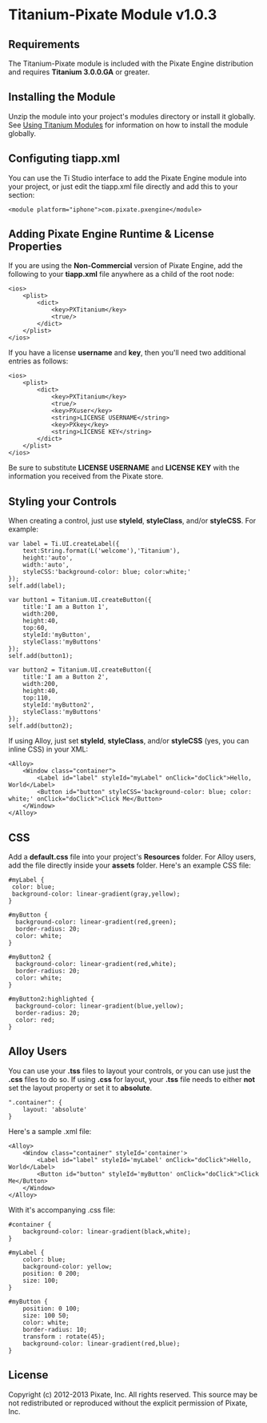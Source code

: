 # Titanium-Pixate Module v1.0.3

## Requirements

The Titanium-Pixate module is included with the Pixate Engine distribution and requires **Titanium 3.0.0.GA** or greater.

## Installing the Module

Unzip the module into your project's modules directory or install it globally. See [Using Titanium Modules](https://wiki.appcelerator.org/display/tis/Using+Titanium+Modules) for information on how to install the module globally.

## Configuting **tiapp.xml**

You can use the Ti Studio interface to add the Pixate Engine module into your project, or just edit the tiapp.xml file directly and add this to your <modules> section:

	<module platform="iphone">com.pixate.pxengine</module>

## Adding Pixate Engine Runtime & License Properties

If you are using the **Non-Commercial** version of Pixate Engine, add the following to your **tiapp.xml** file anywhere as a child of the root node:

	<ios>
	    <plist>
	        <dict>
	    		<key>PXTitanium</key>
	    		<true/>
	        </dict>
	    </plist>
	</ios>

If you have a license **username** and **key**, then you'll need two additional entries as follows:

	<ios>
	    <plist>
	        <dict>
        		<key>PXTitanium</key>
        		<true/>
	            <key>PXuser</key>
	            <string>LICENSE USERNAME</string>
	            <key>PXkey</key>
	            <string>LICENSE KEY</string>
	        </dict>
	    </plist>
	</ios>

Be sure to substitute **LICENSE USERNAME** and **LICENSE KEY** with the information you received from the Pixate store.

## Styling your Controls

When creating a control, just use **styleId**, **styleClass**, and/or **styleCSS**. For example:


	var label = Ti.UI.createLabel({
		text:String.format(L('welcome'),'Titanium'),
		height:'auto',
		width:'auto',
		styleCSS:'background-color: blue; color:white;'
	});
	self.add(label);

	var button1 = Titanium.UI.createButton({
		title:'I am a Button 1',
		width:200,
		height:40,
		top:60,
		styleId:'myButton',
		styleClass:'myButtons'
	});
	self.add(button1);

	var button2 = Titanium.UI.createButton({
		title:'I am a Button 2',
		width:200,
		height:40,
		top:110,
		styleId:'myButton2',
		styleClass:'myButtons'
	});
	self.add(button2);


If using Alloy, just set **styleId**, **styleClass**, and/or **styleCSS** (yes, you can inline CSS) in your XML:

	<Alloy> 
		<Window class="container"> 
			<Label id="label" styleId="myLabel" onClick="doClick">Hello, World</Label> 
			<Button id="button" styleCSS='background-color: blue; color: white;' onClick="doClick">Click Me</Button>
		</Window> 
	</Alloy>

## CSS

Add a **default.css** file into your project's **Resources** folder. For Alloy users, add the file directly inside your **assets** folder. Here's an example CSS file:

	#myLabel {
	 color: blue;
	 background-color: linear-gradient(gray,yellow);
	}

	#myButton {
	  background-color: linear-gradient(red,green);
	  border-radius: 20;
	  color: white;
	}

	#myButton2 {
	  background-color: linear-gradient(red,white);
	  border-radius: 20;
	  color: white;
	}

	#myButton2:highlighted {
	  background-color: linear-gradient(blue,yellow);
	  border-radius: 20;
	  color: red;
	}

## Alloy Users

You can use your **.tss** files to layout your controls, or you can use just the **.css** files to do so. If using **.css** for layout, your **.tss** file needs to either **not** set the layout property or set it to **absolute**.

	".container": {
		layout: 'absolute'
	}

Here's a sample .xml file:

	<Alloy>
		<Window class="container" styleId='container'>
			<Label id="label" styleId='myLabel' onClick="doClick">Hello, World</Label>
			<Button id="button" styleId='myButton' onClick="doClick">Click Me</Button>
		</Window>
	</Alloy>

With it's accompanying .css file:

	#container {
		background-color: linear-gradient(black,white);
	}

	#myLabel {
	    color: blue;
	    background-color: yellow;
	  	position: 0 200;
	    size: 100;
	}

	#myButton {
		position: 0 100;
		size: 100 50;
		color: white;
		border-radius: 10;
		transform : rotate(45);
		background-color: linear-gradient(red,blue);
	}

## License

Copyright (c) 2012-2013 Pixate, Inc. All rights reserved.
This source may be not redistributed or reproduced without the explicit permission of Pixate, Inc.

